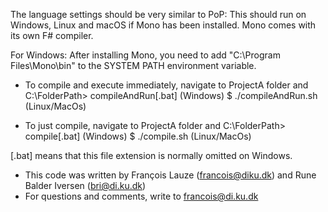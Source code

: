 The language settings should be very similar to PoP:
This should run on Windows, Linux and macOS if Mono has been installed.
Mono comes with its own F# compiler.

For Windows: After installing Mono, you need to add "C:\Program Files\Mono\bin"
to the SYSTEM PATH environment variable.

* To compile and execute immediately, navigate to ProjectA folder and
  C:\FolderPath> compileAndRun[.bat] (Windows)
  $ ./compileAndRun.sh  (Linux/MacOs)

* To just compile, navigate to ProjectA folder and
  C:\FolderPath> compile[.bat] (Windows)
  $ ./compile.sh  (Linux/MacOs)

[.bat] means that this file extension is normally omitted on Windows.


* This code was written by François Lauze (francois@diku.dk) and Rune Balder Iversen (bri@di.ku.dk)
* For questions and comments, write to francois@di.ku.dk
